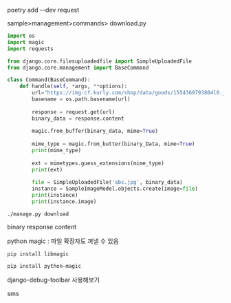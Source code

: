 poetry add --dev request

sample>management>commands> download.py

```python
import os
import magic
import requests

from django.core.filesuploadedfile import SimpleUploadedFile
from django.core.management import BaseCommand

class Command(BaseCommand):
	def handle(self, *args, **options):
        url="https://img-cf.kurly.com/shop/data/goods/1554369793804l0.jpg"
        basename = os.path.basename(url)
        
        response = request.get(url)
        binary_data = response.content
        
        magic.from_buffer(binary_data, mime=True)
        
        mime_type = magic.from_butter(binary_Data, mime=True)
        print(mime_type)
        
        ext = mimetypes.guess_extensions(mime_type)
        print(ext)
        
        file = SimpleUploadedFile('abc.jpg', binary_data)
        instance = SampleImageModel.objects.create(image=file)
        print(instance)
        print(instance.image)
```

`./manage.py download`

binary response content

python magic :  파일 확장자도 꺼낼 수 있음

`pip install libmagic`

`pip install python-magic`

django-debug-toolbar 사용해보기

sms